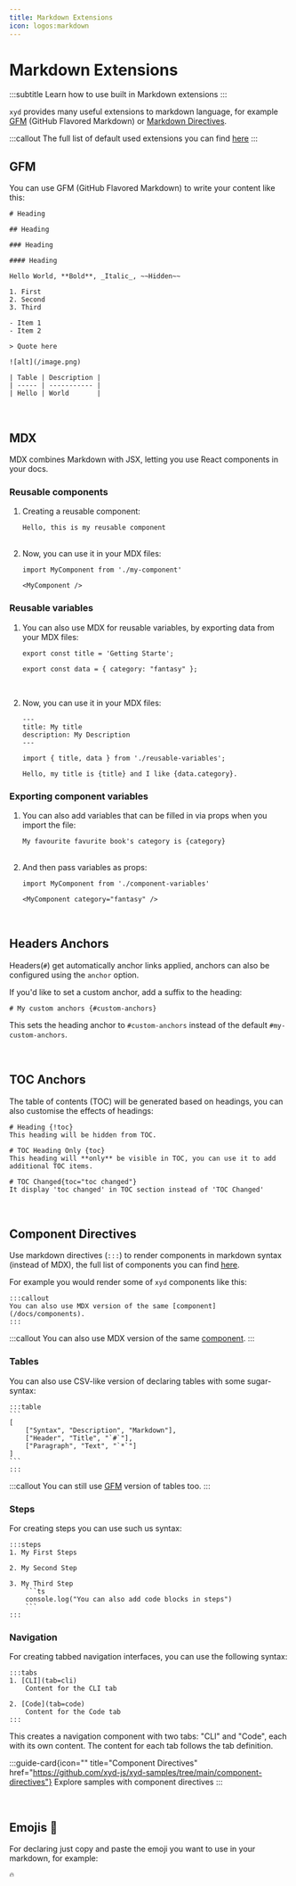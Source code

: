 ```yaml
---
title: Markdown Extensions
icon: logos:markdown
---
```


# Markdown Extensions
:::subtitle
Learn how to use built in Markdown extensions
:::

<code>xyd</code> provides many useful extensions to markdown language,
for example [GFM](https://github.github.com/gfm/) (GitHub Flavored Markdown) or [Markdown Directives](https://github.com/remarkjs/remark-directive).

:::callout
The full list of default used extensions you can find [here](https://github.com/livesession/xyd/blob/master/packages/xyd-content/packages/md/plugins/index.ts)
:::

## GFM
You can use GFM (GitHub Flavored Markdown) to write your content like this:
```mdx
# Heading
 
## Heading
 
### Heading
 
#### Heading
 
Hello World, **Bold**, _Italic_, ~~Hidden~~
 
1. First
2. Second
3. Third
 
- Item 1
- Item 2
 
> Quote here
 
![alt](/image.png)
 
| Table | Description |
| ----- | ----------- |
| Hello | World       |
```

&nbsp;

## MDX
MDX combines Markdown with JSX, letting you use React components in your docs.

### Reusable components

1. Creating a reusable component:
    ```mdx my-component.mdx
    Hello, this is my reusable component
    ```
    <br/>
2. Now, you can use it in your MDX files:
    ```tsx my-content.mdx
    import MyComponent from './my-component'

    <MyComponent />
    ```

### Reusable variables

1. You can also use MDX for reusable variables, by exporting data from your MDX files:
    ```tsx reusable-variables.mdx
    export const title = 'Getting Starte';

    export const data = { category: "fantasy" };
    ```
    <br/>
    
2. Now, you can use it in your MDX files:
    ```mdx my-content.mdx
    ---
    title: My title
    description: My Description
    ---

    import { title, data } from './reusable-variables';

    Hello, my title is {title} and I like {data.category}.
    ```

### Exporting component variables
1. You can also add variables that can be filled in via props when you import the file:
    ```mdx component-variables.mdx
    My favourite favurite book's category is {category}
    ```
    <br/>
2. And then pass variables as props:
    ```tsx
    import MyComponent from './component-variables'

    <MyComponent category="fantasy" />
    ```

&nbsp;

## Headers Anchors
Headers(`#`) get automatically anchor links applied, anchors can also 
be configured using the `anchor` option.

If you'd like to set a custom anchor,  add a suffix to the heading:
```mdx
# My custom anchors {#custom-anchors}
```
This sets the heading anchor to `#custom-anchors` instead of the default `#my-custom-anchors`.

&nbsp;

## TOC Anchors
The table of contents (TOC) will be generated based on headings, you can also customise the effects of headings:

```mdx
# Heading {!toc}
This heading will be hidden from TOC.

# TOC Heading Only {toc}
This heading will **only** be visible in TOC, you can use it to add additional TOC items.

# TOC Changed{toc="toc changed"}
It display 'toc changed' in TOC section instead of 'TOC Changed'
```

&nbsp;

## Component Directives
Use markdown directives (`:::`) to render components in markdown syntax (instead of MDX), the full list of components you can find [here](/docs/components).

For example you would render some of <code>xyd</code> components like this:

```mdx
:::callout
You can also use MDX version of the same [component](/docs/components).
:::
```

:::callout
You can also use MDX version of the same [component](/docs/components).
:::

### Tables
You can also use CSV-like version of declaring tables with some sugar-syntax:
~~~
:::table
```
[
    ["Syntax", "Description", "Markdown"],
    ["Header", "Title", "`#`"],
    ["Paragraph", "Text", "`*`"]
]
```
:::
~~~

:::callout
You can still use [GFM](https://github.github.com/gfm/#tables-extension-) version of tables too.
:::

### Steps
For creating steps you can use such us syntax:
~~~
:::steps
1. My First Steps

2. My Second Step

3. My Third Step
    ```ts
    console.log("You can also add code blocks in steps")
    ```
:::
~~~

### Navigation
For creating tabbed navigation interfaces, you can use the following syntax:
~~~
:::tabs
1. [CLI](tab=cli)
    Content for the CLI tab

2. [Code](tab=code)
    Content for the Code tab
:::
~~~

This creates a navigation component with two tabs: "CLI" and "Code", each with its own content. The content for each tab follows the tab definition.

:::guide-card{icon="<IconCode/>" title="Component Directives" href="https://github.com/xyd-js/xyd-samples/tree/main/component-directives"}
Explore samples with component directives
:::

&nbsp;

## Emojis 🎉
For declaring just copy and paste the emoji you want to use in your markdown, for example:

```
🔥